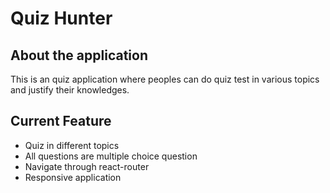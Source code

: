 # Quiz Hunter

## About the application

This is an quiz application where peoples can do quiz test in various topics and justify their knowledges.

## Current Feature

- Quiz in different topics
- All questions are multiple choice question
- Navigate through react-router
- Responsive application
